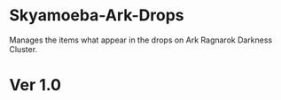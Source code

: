 # Skyamoeba-Ark-Drops
Manages the items what appear in the drops on Ark Ragnarok Darkness Cluster. 

# Ver 1.0
